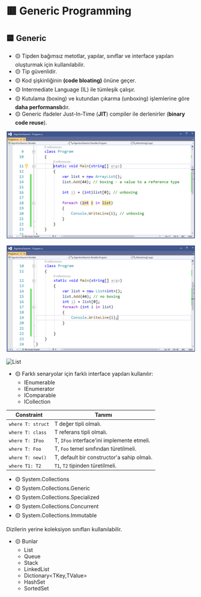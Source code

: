 # 🟥 Generic Programming

## 🟦 Generic <T>

- 🟡 Tipden bağımsız metotlar, yapılar, sınıflar ve interface yapıları oluşturmak için kullanılabilir.
- 🟡 Tip güvenlidir.
- 🟡 Kod şişkinliğinin **(code bloating)** önüne geçer.
- 🟡 Intermediate Language (IL) ile tümleşik çalışır.
- 🟡 Kutulama (boxing) ve kutundan çıkarma (unboxing) işlemlerine göre **daha performanslı**dır.
- 🟡 Generic ifadeler Just-In-Time (**JIT**) compiler ile derlenirler (**binary code reuse**).

![Boxing - Unboxing](1.png)

![No boxing](2.png)

![List<T>](3.png)

- 🟡 Farklı senaryolar için farklı interface yapıları kullanılır:
    * IEnumerable<out T>
    * IEnumerator<out T>
    * IComparable<T>
    * ICollection<T>

| Constraint        | Tanımı |
|-------------------|--------|
| `where T: struct` | T değer tipli olmalı. |
| `where T: class`  | T referans tipli olmalı. |
| `where T: IFoo`   | T, `IFoo` interface'ini implemente etmeli. |
| `where T: Foo`    | T, `Foo` temel sınıfından türetilmeli. |
| `where T: new()`  | T, default bir constructor'a sahip olmalı. |
| `where T1: T2`    | `T1`, `T2` tipinden türetilmeli. |

- 🟡 System.Collections
- 🟡 System.Collections.Generic
- 🟡 System.Collections.Specialized
- 🟡 System.Collections.Concurrent
- 🟡 System.Collections.Immutable

Dizilerin yerine koleksiyon sınıfları kullanılabilir.
- 🟡 Bunlar
    * List<T>
    * Queue<T>
    * Stack<T>
    * LinkedList<T>
    * Dictionary<TKey,TValue>
    * HashSet<T>
    * SortedSet<T>